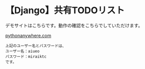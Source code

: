 # 【Django】共有TODOリスト

デモサイトはこちらです。動作の確認をこちらでしていただけます。

<a href="https://1110tk.pythonanywhere.com/" target="_blank">pythonanywhere.com</a>

```
上記のユーザー名とパスワードは、
ユーザー名：aiueo
パスワード：miraiktc
です。
```
